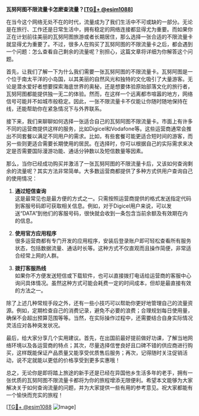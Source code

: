 **瓦努阿图不限流量卡怎麽查流量？[[TG💪+ @esim1088](https://t.me/s/esim1088)]**

在当今这个网络无处不在的时代，流量成为了我们生活中不可或缺的一部分。无论是在旅行、工作还是日常生活中，拥有稳定的网络连接都显得尤为重要。而如果你正在计划前往美丽的瓦努阿图旅游或者长期居住，那么选择一张合适的不限流量卡就显得尤为重要了。不过，很多人在购买了瓦努阿图的不限流量卡之后，都会遇到一个问题：怎么查看自己剩余的流量呢？别担心，这篇文章将详细为你解答这个问题。

首先，让我们了解一下为什么我们需要一张瓦努阿图的不限流量卡。瓦努阿图是一个位于南太平洋的小岛国，以其美丽的自然风光和独特的文化吸引了大量游客。无论是潜水爱好者想要探索海底世界的奥秘，还是想要体验原始部落文化的旅行者，瓦努阿图都能提供独一无二的体验。然而，在这样一个远离都市喧嚣的地方，网络信号可能并不如城市般稳定。因此，一张不限流量卡不仅能让你随时随地保持在线，还能帮助你在紧急情况下与外界联系。

接下来，我们来聊聊如何选择一张适合自己的瓦努阿图不限流量卡。市面上有许多不同的运营商提供这样的服务，比如Digicel和Vodafone等。这些运营商通常会推出不同套餐以满足不同用户的需求。比如，有些套餐可能更适合短时间的游客，而另一些则更适合需要长期使用的居民。在选择时，你可以根据自己的实际需求来决定是否需要国际漫游功能、通话分钟数以及短信数量等因素。

那么，当你已经成功购买并激活了一张瓦努阿图的不限流量卡后，又该如何查询剩余的流量呢？其实方法非常简单。大多数运营商都提供了多种方式供用户查询自己的使用情况：

1. **通过短信查询**  
   这是最常见也是最方便的方式之一。只需按照运营商提供的格式发送指定代码到客服号码即可获取相关信息。例如，对于Digicel用户来说，可以发送“DATA”到他们的客服号码，很快就会收到一条包含当前余额及有效期在内的信息。

2. **使用官方应用程序**  
   很多运营商都有专门开发的应用程序，安装后登录账户即可轻松查看所有服务状态，包括数据流量、通话时长等。这种方式不仅直观而且操作简便，非常适合经常上网的人群。

3. **拨打客服热线**  
   如果你不方便发送短信或下载软件，也可以直接拨打电话给运营商的客服中心询问具体情况。虽然这种方式可能会耗费一定的时间成本，但却是最直接有效的方法之一。

除了上述几种常规手段之外，还有一些小技巧可以帮助你更好地管理自己的流量资源。例如，定期检查自己的消费记录，避免不必要的浪费；合理规划每日使用量，确保不会超出预算范围等等。当然，在实际操作过程中，还需要结合自身实际情况灵活应对各种突发状况。

最后，给大家分享几个实用建议。首先，在出国前最好提前做好功课，了解当地网络环境以及各运营商的特点；其次，尽量选择信誉良好且口碑不错的供应商进行购买，这样既能保证产品质量又能享受优质售后服务；再次，记得随时关注促销活动，说不定就能以更低的价格享受到更多实惠哦！

总之，无论你是即将踏上旅途的新手还是已经在异国他乡生活多年的老手，拥有一张优质的瓦努阿图不限流量卡都将为你的旅程增添无限便利。希望本文能够为大家解决关于如何查询流量的问题，并为大家提供一些有用的参考意见。祝大家都能有一个愉快而充实的旅程！

[[TG💪+ @esim1088](https://t.me/s/esim1088) ![Image](https://i.postimg.cc/4NQfJmqS/Snipaste-2025-05-13-00-14-12.png)]